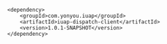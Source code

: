 	<dependency>
		<groupId>com.yonyou.iuap</groupId>
    	<artifactId>iuap-dispatch-client</artifactId>
    	<version>1.0.1-SNAPSHOT</version>
	</dependency>
